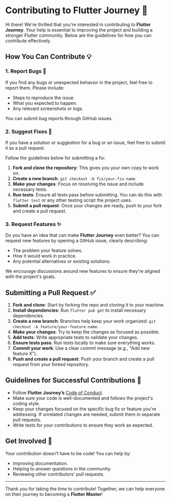 # Contributing to Flutter Journey 🚀

Hi there! We're thrilled that you're interested in contributing to **Flutter Journey**. Your help is essential to improving the project and building a stronger Flutter community. Below are the guidelines for how you can contribute effectively.

## How You Can Contribute 💡

### 1. Report Bugs 🐛
If you find any bugs or unexpected behavior in the project, feel free to report them. Please include:

- Steps to reproduce the issue.
- What you expected to happen.
- Any relevant screenshots or logs.
  
You can submit bug reports through GitHub issues.

### 2. Suggest Fixes 🔧
If you have a solution or suggestion for a bug or an issue, feel free to submit it as a pull request. 

Follow the guidelines below for submitting a fix:
1. **Fork and clone the repository**: This gives you your own copy to work on.
2. **Create a new branch**: `git checkout -b fix/your-fix-name`
3. **Make your changes**: Focus on resolving the issue and include necessary tests.
4. **Run tests**: Ensure all tests pass before submitting. You can do this with `flutter test` or any other testing script the project uses.
5. **Submit a pull request**: Once your changes are ready, push to your fork and create a pull request.

### 3. Request Features ✨
Do you have an idea that can make **Flutter Journey** even better? You can request new features by opening a GitHub issue, clearly describing:

- The problem your feature solves.
- How it would work in practice.
- Any potential alternatives or existing solutions.

We encourage discussions around new features to ensure they're aligned with the project's goals.

## Submitting a Pull Request ✅

1. **Fork and clone**: Start by forking the repo and cloning it to your machine.
2. **Install dependencies**: Run `flutter pub get` to install necessary dependencies.
3. **Create a new branch**: Branches help keep your work organized: `git checkout -b feature/your-feature-name`.
4. **Make your changes**: Try to keep the changes as focused as possible.
5. **Add tests**: Write appropriate tests to validate your changes.
6. **Ensure tests pass**: Run tests locally to make sure everything works.
7. **Commit your work**: Use a clear commit message (e.g., "Add new feature X").
8. **Push and create a pull request**: Push your branch and create a pull request from your forked repository.

## Guidelines for Successful Contributions 🎯

- Follow **Flutter Journey’s** [Code of Conduct](CODE_OF_CONDUCT.md).
- Make sure your code is well-documented and follows the project's coding style.
- Keep your changes focused on the specific bug fix or feature you're addressing. If unrelated changes are needed, submit them in separate pull requests.
- Write tests for your contributions to ensure they work as expected.

## Get Involved 🎉

Your contribution doesn’t have to be code! You can help by:

- Improving documentation.
- Helping to answer questions in the community.
- Reviewing other contributors' pull requests.

---

Thank you for taking the time to contribute! Together, we can help everyone on their journey to becoming a **Flutter Master**!